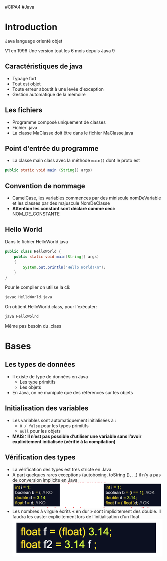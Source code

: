 #CIPA4 #Java

# Introduction
Java language orienté objet

V1 en 1996
Une version tout les 6 mois depuis Java 9

## Caractéristiques de java
- Typage fort
- Tout est objet
- Toute erreur aboutit à une levée d'exception
- Gestion automatique de la mémoire

## Les fichiers
- Programme composé uniquement de classes
- Fichier .java
- La classe MaClasse doit être dans le fichier MaClasse.java

## Point d'entrée du programme
- La classe main class avec la méthode `main()` dont le proto est 
```JAVA
public static void main (String[] args)
```
## Convention de nommage
- CamelCase, les variables commences par des miniscule nomDeVariable et les classes par des majuscule NomDeClasse
- **Attention les constant sont déclaré comme ceci:** NOM_DE_CONSTANTE
## Hello World
Dans le fichier HelloWorld.java
```JAVA
public class HelloWorld {
	public static void main(String[] args)
	{
		System.out.println("Hello World!\n");
	}
}
```

Pour le compiler on utilise la cli:
```Bash
javac HelloWorld.java
```

On obtient HelloWorld.class, pour l'exécuter:
```Bash
java HelloWolrd
```
Même pas besoin du .class

# Bases
## Les types de données
- Il existe de type de données en Java
	- Les type primitifs
	- Les objets
 - En Java, on ne manipule que des références sur les objets

## Initialisation des variables
- Les variables sont automatiquement initialisées à :
	- `0 / false` pour les types primitifs
	- `null` pour les objets
- **MAIS : Il n’est pas possible d’utiliser une variable sans l’avoir explicitement initialisée (vérifié à la compilation)**

## Vérification des types
- La vérification des types est très stricte en Java. 
- A part quelques rares exceptions (autoboxing, toString (), …) il n’y a pas de conversion implicite en Java
![](Pasted%20image%2020250905143950.png)
- Les nombres à virgule écrits « en dur » sont implicitement des double. Il faudra les caster explicitement lors de l’initialisation d’un float
![](Pasted%20image%2020250905144006.png)

